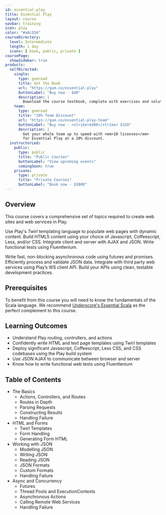 ```yaml
---
id: essential-play
title: Essential Play
layout: course
navbar: training
icon: play
color: "#a0c556"
courseDirectory:
  level: Intermediate
  length: 1 day
  icons: [ book, public, private ]
coursePage:
  showSidebar: true
products:
  selfDirected:
    single:
      type: gumroad
      title: Get the Book
      url: "https://gum.co/essential-play"
      buttonLabel: "Buy now - $40"
      description: |
        Download the course textbook, complete with exercises and solutions, in HTML, PDF, and ePub formats.
    team:
      type: gumroad
      title: "20% Team Discount"
      url: "https://gum.co/essential-play-team"
      buttonLabel: "Buy now - <strike>$400</strike> $320"
      description: |
        Get your whole team up to speed with <em>10 licenses</em>
        for Essential Play at a 20% discount.
  instructorLed:
    public:
      type: public
      title: "Public Courses"
      buttonLabel: "View upcoming events"
      comingSoon: true
    private:
      type: private
      title: "Private Courses"
      buttonLabel: "Book now - $3000"
---
```


## Overview

This course covers a comprehensive set of topics required to create web sites and web services in Play.

Use Play's *Twirl* templating language to populate web pages with dynamic content. Build HTML5 content using your choice of Javascript, Coffeescript, Less, and/or CSS. Integrate client and server with AJAX and JSON. Write functional tests using Fluentlenium.

Write fast, non-blocking asynchronous code using futures and promises. Efficiently process and validate JSON data. Integrate with third party web services using Play’s WS client API. Build your APIs using clean, testable development practices.

## Prerequisites

To benefit from this course you will need to know the fundamentals of the Scala language. We recommend [Underscore's Essential Scala](essential-scala.html) as the perfect complement to this course.

## Learning Outcomes

- Understand Play routing, controllers, and actions
- Confidently write HTML and text page templates using Twirl templates
- Deploy significant Javascript, Coffeescript, Less CSS, and CSS codebases using the Play build system
- Use JSON AJAX to communicate between browser and server
- Know how to write functional web tests using Fluentlenium

## Table of Contents

- The Basics
  - Actions, Controllers, and Routes
  - Routes in Depth
  - Parsing Requests
  - Constructing Results
  - Handling Failure
- HTML and Forms
  - Twirl Templates
  - Form Handling
  - Generating Form HTML
- Working with JSON
  - Modelling JSON
  - Writing JSON
  - Reading JSON
  - JSON Formats
  - Custom Formats
  - Handling Failure
- Async and Concurrency
  - Futures
  - Thread Pools and ExecutionContexts
  - Asynchronous Actions
  - Calling Remote Web Services
  - Handling Failure
